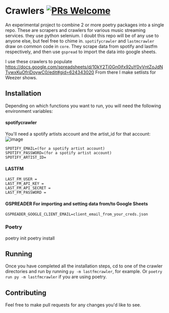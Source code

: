 # Crawlers [![PRs Welcome](https://img.shields.io/badge/PRs-welcome-brightgreen.svg?style=flat-square)](https://makeapullrequest.com)

An experimental project to combine 2 or more poetry packages into a single repo.
These are scrapers and crawlers for various music streaming services. they use python selenium.
I doubt this repo will be of any use to anyone else, but feel free to chime in.
`spotifycrawler` and `lastmcrawler` draw on common code in `core`.
They scrape data from spotify and lastfm respectively, and then use `gspread` to import the data into google sheets.

I use these crawlers to populate https://docs.google.com/spreadsheets/d/10kY2Ti0Gn0jfx92uY0vVntZoJdNTywxKuOfriDoywC0/edit#gid=624343020
From there I make setlists for Weezer shows.

## Installation

Depending on which functions you want to run, you will need the following environment variables:

####  spotifycrawler
You'll need a spotify artists account and the artist_id for that account:
![image](https://user-images.githubusercontent.com/24362267/216662746-ba39b0bb-4cdf-48ab-8318-0c8f3424d8c1.png)

```
SPOTIFY_EMAIL=(for a spotify artist account)
SPOTIFY_PASSWORD=(for a spotify artist account)
SPOTIFY_ARTIST_ID=
```

####  LASTFM
```
LAST_FM_USER = 
LAST_FM_API_KEY = 
LAST_FM_API_SECRET = 
LAST_FM_PASSWORD = 
```

####  GSPREADER For importing and setting data from/to Google Sheets
```
GSPREADER_GOOGLE_CLIENT_EMAIL=client_email_from_your_creds.json
```

### Poetry
poetry init
poetry install


## Running

Once you have completed all the installation steps, cd to one of the crawler directories and run by running `py -m lastfmcrawler`, for example.
Or `poetry run py -m lastfmcrawler` if you are using poetry.


## Contributing
Feel free to make pull requests for any changes you'd like to see.  
